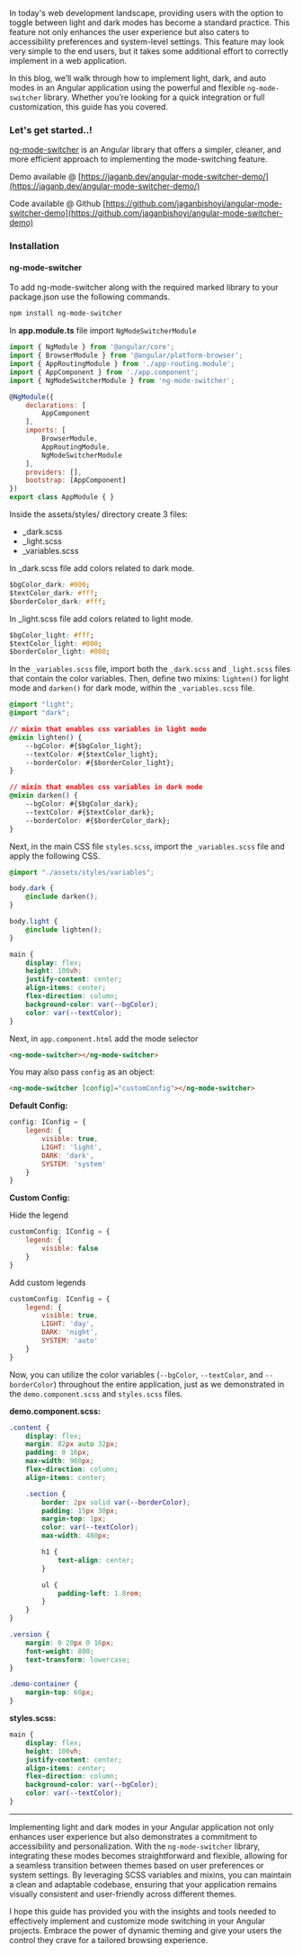 In today's web development landscape, providing users with the option to toggle between light and dark modes has become a standard practice. This feature not only enhances the user experience but also caters to accessibility preferences and system-level settings. This feature may look very simple to the end users, but it takes some additional effort to correctly implement in a web application.

In this blog, we’ll walk through how to implement light, dark, and auto modes in an Angular application using the powerful and flexible `ng-mode-switcher` library. Whether you’re looking for a quick integration or full customization, this guide has you covered.

### Let's get started..!

[ng-mode-switcher](https://www.npmjs.com/package/ng-mode-switcher) is an Angular library that offers a simpler, cleaner, and more efficient approach to implementing the mode-switching feature.

Demo available @ [https://jaganb.dev/angular-mode-switcher-demo/](https://jaganb.dev/angular-mode-switcher-demo/)

Code available @ Github [https://github.com/jaganbishoyi/angular-mode-switcher-demo](https://github.com/jaganbishoyi/angular-mode-switcher-demo)

### Installation

#### ng-mode-switcher

To add ng-mode-switcher along with the required marked library to your package.json use the following commands.

```bash
npm install ng-mode-switcher
```

In **app.module.ts** file import `NgModeSwitcherModule`

```js
import { NgModule } from '@angular/core';
import { BrowserModule } from '@angular/platform-browser';
import { AppRoutingModule } from './app-routing.module';
import { AppComponent } from './app.component';
import { NgModeSwitcherModule } from 'ng-mode-switcher';

@NgModule({
    declarations: [
        AppComponent
    ],
    imports: [
        BrowserModule,
        AppRoutingModule,
        NgModeSwitcherModule
    ],
    providers: [],
    bootstrap: [AppComponent]
})
export class AppModule { }
```

Inside the assets/styles/ directory create 3 files:

* _dark.scss
* _light.scss
* _variables.scss

In _dark.scss file add colors related to dark mode.

```css
$bgColor_dark: #000;
$textColor_dark: #fff;
$borderColor_dark: #fff;
```

In _light.scss file add colors related to light mode.

```css
$bgColor_light: #fff;
$textColor_light: #000;
$borderColor_light: #000;
```

In the `_variables.scss` file, import both the `_dark.scss` and `_light.scss` files that contain the color variables. Then, define two mixins: `lighten()` for light mode and `darken()` for dark mode, within the `_variables.scss` file.

```css
@import "light";
@import "dark";

// mixin that enables css variables in light mode
@mixin lighten() {
    --bgColor: #{$bgColor_light};
    --textColor: #{$textColor_light};
    --borderColor: #{$borderColor_light};
}

// mixin that enables css variables in dark mode
@mixin darken() {
    --bgColor: #{$bgColor_dark};
    --textColor: #{$textColor_dark};
    --borderColor: #{$borderColor_dark};
}
```

Next, in the main CSS file `styles.scss`, import the `_variables.scss` file and apply the following CSS.

```css
@import "./assets/styles/variables";

body.dark {
    @include darken();
}

body.light {
    @include lighten();
}

main {
    display: flex;
    height: 100vh;
    justify-content: center;
    align-items: center;
    flex-direction: column;
    background-color: var(--bgColor);
    color: var(--textColor);
}
```

Next, in `app.component.html` add the mode selector

```html
<ng-mode-switcher></ng-mode-switcher>
```

You may also pass `config` as an object:

```html
<ng-mode-switcher [config]="customConfig"></ng-mode-switcher>
```

**Default Config:**

```js
config: IConfig = {
    legend: {
        visible: true,
        LIGHT: 'light',
        DARK: 'dark',
        SYSTEM: 'system'
    }
}
```

**Custom Config:**

Hide the legend

```js
customConfig: IConfig = {
    legend: {
        visible: false
    }
}
```

Add custom legends

```js
customConfig: IConfig = {
    legend: {
        visible: true,
        LIGHT: 'day',
        DARK: 'night',
        SYSTEM: 'auto'
    }
}
```

Now, you can utilize the color variables (`--bgColor`, `--textColor`, and `--borderColor`) throughout the entire application, just as we demonstrated in the `demo.component.scss` and `styles.scss` files.

**demo.component.scss:**

```css
.content {
    display: flex;
    margin: 82px auto 32px;
    padding: 0 16px;
    max-width: 960px;
    flex-direction: column;
    align-items: center;

    .section {
        border: 2px solid var(--borderColor);
        padding: 15px 30px;
        margin-top: 1px;
        color: var(--textColor);
        max-width: 480px;

        h1 {
            text-align: center;
        }

        ul {
            padding-left: 1.8rem;
        }
    }
}

.version {
    margin: 0 20px 0 16px;
    font-weight: 800;
    text-transform: lowercase;
}

.demo-container {
    margin-top: 60px;
}
```

**styles.scss:**

```css
main {
    display: flex;
    height: 100vh;
    justify-content: center;
    align-items: center;
    flex-direction: column;
    background-color: var(--bgColor);
    color: var(--textColor);
}
```

---

Implementing light and dark modes in your Angular application not only enhances user experience but also demonstrates a commitment to accessibility and personalization. With the `ng-mode-switcher` library, integrating these modes becomes straightforward and flexible, allowing for a seamless transition between themes based on user preferences or system settings. By leveraging SCSS variables and mixins, you can maintain a clean and adaptable codebase, ensuring that your application remains visually consistent and user-friendly across different themes.

I hope this guide has provided you with the insights and tools needed to effectively implement and customize mode switching in your Angular projects. Embrace the power of dynamic theming and give your users the control they crave for a tailored browsing experience.
